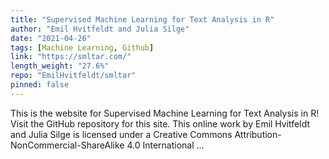 ```yaml
---
title: "Supervised Machine Learning for Text Analysis in R"
author: "Emil Hvitfeldt and Julia Silge"
date: "2021-04-26"
tags: [Machine Learning, Github]
link: "https://smltar.com/"
length_weight: "27.6%"
repo: "EmilHvitfeldt/smltar"
pinned: false
---
```


This is the website for Supervised Machine Learning for Text Analysis in R! Visit the GitHub repository for this site. This online work by Emil Hvitfeldt and Julia Silge is licensed under a Creative Commons Attribution-NonCommercial-ShareAlike 4.0 International ...

